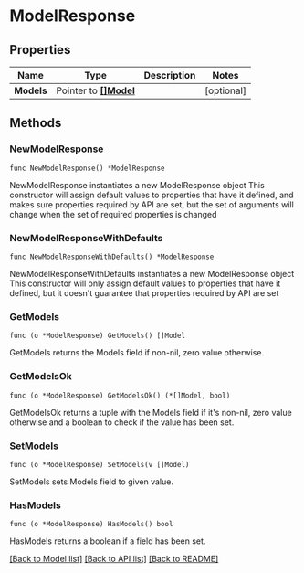 # ModelResponse

## Properties

Name | Type | Description | Notes
------------ | ------------- | ------------- | -------------
**Models** | Pointer to [**[]Model**](Model.md) |  | [optional] 

## Methods

### NewModelResponse

`func NewModelResponse() *ModelResponse`

NewModelResponse instantiates a new ModelResponse object
This constructor will assign default values to properties that have it defined,
and makes sure properties required by API are set, but the set of arguments
will change when the set of required properties is changed

### NewModelResponseWithDefaults

`func NewModelResponseWithDefaults() *ModelResponse`

NewModelResponseWithDefaults instantiates a new ModelResponse object
This constructor will only assign default values to properties that have it defined,
but it doesn't guarantee that properties required by API are set

### GetModels

`func (o *ModelResponse) GetModels() []Model`

GetModels returns the Models field if non-nil, zero value otherwise.

### GetModelsOk

`func (o *ModelResponse) GetModelsOk() (*[]Model, bool)`

GetModelsOk returns a tuple with the Models field if it's non-nil, zero value otherwise
and a boolean to check if the value has been set.

### SetModels

`func (o *ModelResponse) SetModels(v []Model)`

SetModels sets Models field to given value.

### HasModels

`func (o *ModelResponse) HasModels() bool`

HasModels returns a boolean if a field has been set.


[[Back to Model list]](../README.md#documentation-for-models) [[Back to API list]](../README.md#documentation-for-api-endpoints) [[Back to README]](../README.md)


